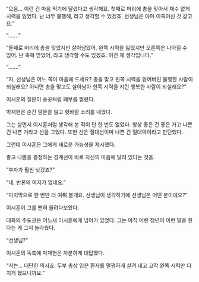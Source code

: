 “으음… 이런 건 마음 먹기에 달렸다고 생각해요. 첫째로 머리에 총을 맞아서 재수 없게 시력을 잃었다. 난 너무 불행해, 라고 생각할 수 있겠죠. 선생님은 아마 이쪽이신 것 같고요.”

“…….”

“둘째로 머리에 총을 맞았지만 살아남았어. 왼쪽 시력을 잃었지만 오른쪽은 나아질 수 있어. 난 축복 받았어, 라고 생각할 수도 있겠죠. 이건 제 생각입니다.”

“…….”

“자, 선생님은 어느 쪽이 마음에 드세요? 총을 맞고 왼쪽 시력을 잃어버린 불행한 사람이 되실래요? 아니면 총을 맞고도 살아남아 한쪽 시력을 지킨 행복한 사람이 되실래요?”

이시훈의 질문이 송곳처럼 폐부를 찔렀다.

박재현은 순간 말문을 잃고 헛바람 소리를 내었다.

그는 살면서 이시훈처럼 생각해 본 적이 단 한 번도 없었다. 항상 좋은 건 좋은 거고 나쁜 건 나쁜 거라고 선을 그었다. 또한 선은 절대선이며 나쁜 건 절대악이라고 판단했다.

그런데 이시훈은 그에게 새로운 가능성을 제시했다.

좋고 나쁨을 결정하는 경계선이 바로 자신의 마음에 달려 있다는 것을.

“후자가 훨씬 낫겠죠?”

“네, 반론의 여지가 없네요.”

“마지막으로 한 번만 더 여쭤 볼게요. 선생님이 생각하기에 선생님은 어떤 분이에요?”

이시훈이 그를 빤히 올려다보았다.

대화의 주도권은 어느새 이시훈에게 넘어가 있었다. 그는 아직 어린 청년이 이런 말을 한다는 게 그저 놀라웠다.

“선생님?”

이시훈의 독촉에 박재현은 차분하게 대답했다.

“저는… 대단한 의사죠. 두부 총상 입은 환자를 멀쩡하게 살려 내고 고작 왼쪽 시력만 다치게 했으니까요.”
